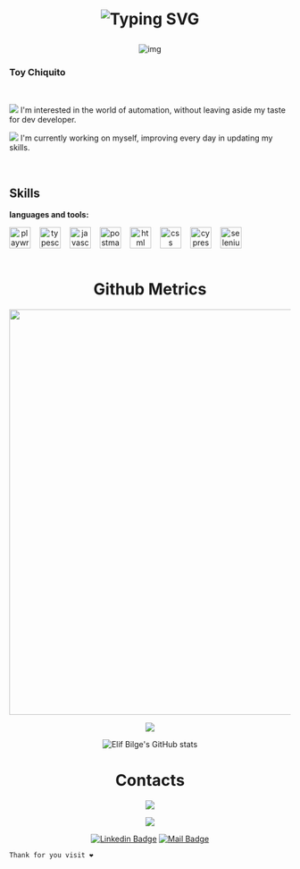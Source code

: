 
<h1 align="center" >

 ![Typing SVG](https://readme-typing-svg.herokuapp.com/?color=02D9F7FF&size=35&center=true&vCenter=true&width=1000&lines=HELLO👋;+I'm+Jason_Uyaguari;Welcome!)
</h1>
<div  align="center" >

![img](https://media.giphy.com/media/13HBDT4QSTpveU/giphy.gif)

</div>

### Toy Chiquito

<br/>

![](https://cdn3.emoji.gg/emojis/4682-popurin.gif) I'm interested in the world of automation, without leaving aside my taste for dev developer.

![](https://cdn3.emoji.gg/emojis/4682-popurin.gif)  I'm currently working on myself, improving every day in updating my skills.

<br/>

## Skills

**languages and tools:**
<div style=" display:flex; text-align:center; gap:1rem;">

<img width="38" alt="playwright" src="https://playwright.dev/img/playwright-logo.svg"/>

<img width="38" alt="typescript" src="https://cdn.icon-icons.com/icons2/2667/PNG/96/folder_ts_icon_161281.png"/>
  
<img width="38" alt="javascript" src="https://cdn.icon-icons.com/icons2/1451/PNG/96/jsfolder_99356.png"/>

<img width="38" alt="postman" src="https://cdn.icon-icons.com/icons2/3053/PNG/96/postman_macos_bigsur_icon_189815.png"/>
  
<img width="38" alt="html" src="https://cdn.icon-icons.com/icons2/2107/PNG/96/file_type_html_icon_130541.png"/>

<img width="38" alt="css" src="https://cdn.icon-icons.com/icons2/2107/PNG/96/file_type_css_icon_130661.png"/>

<img width="38" alt="cypress" src="https://cdn.icon-icons.com/icons2/2107/PNG/96/folder_type_cypress_icon_129991.png"/>

<img width="38" alt="selenium" src="https://img.icons8.com/?size=60&id=VOnRj9vGpXV8&format=png"/>

</div>

<br/>
<h1 align="center">Github Metrics </h1><p align="center">

<img width="725em" src="https://github-profile-summary-cards.vercel.app/api/cards/profile-details?username=JasonSawxd&theme=github_dark" />
</p>

<div align="center">

<img src="https://github-readme-streak-stats.herokuapp.com?user=JasonSaw&theme=blueberry_duo">

![Elif Bilge's GitHub stats](https://github-readme-stats.vercel.app/api?username=JasonSawxd&show_icons=true&theme=tokyonight)

</div>

<h1 align="center">Contacts </h1><p align="center">

<div align="center">
<a href="https://www.instagram.com/yeison_155/" target="_blank"><img src="https://img.shields.io/badge/-Instagram-%23E4405F?style=for-the-badge&logo=instagram&logoColor=white"></a>

<a href="https://withkoji.com/@JacXty" target="_blank"><img src="https://images.koji-cdn.com/e3c909b3-6919-4e0e-8b97-8b2eee140e37/userData/5m81t-IMG_20230504_121121.jpg?w=102"></a>

[![Linkedin Badge](https://img.shields.io/badge/linkedin-%230077B5.svg?&style=for-the-badge&logo=linkedin&logoColor=white)](https://www.linkedin.com/in/jasonuyaguari/)
[![Mail Badge](https://img.shields.io/badge/email-c14438?style=for-the-badge&logo=Gmail&logoColor=white&link=jason:jasonofficex@gmail.com)](jason:jasonofficex@gmail.com)
</div>

~~~
Thank for you visit ❤
~~~